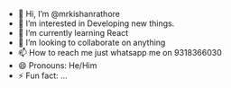 - 👋 Hi, I’m @mrkishanrathore
- 👀 I’m interested in Developing new things.
- 🌱 I’m currently learning React
- 💞️ I’m looking to collaborate on anything
- 📫 How to reach me just whatsapp me on 9318366030
- 😄 Pronouns: He/Him
- ⚡ Fun fact: ...

<!---
mrkishanrathore/mrkishanrathore is a ✨ special ✨ repository because its `README.md` (this file) appears on your GitHub profile.
You can click the Preview link to take a look at your changes.
--->
